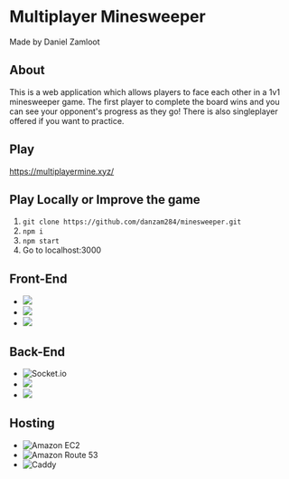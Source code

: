 # Multiplayer Minesweeper
Made by Daniel Zamloot

## About
This is a web application which allows players to face each other in a 1v1 minesweeper game. The first player to complete the board wins and you can see your opponent's progress as they go! There is also singleplayer offered if you want to practice.

## Play
https://multiplayermine.xyz/

## Play Locally or Improve the game
1. ```git clone https://github.com/danzam284/minesweeper.git```
2. ```npm i```
3. ```npm start```
4. Go to localhost:3000

## Front-End
- ![](https://img.shields.io/badge/JavaScript-323330?style=for-the-badge&logo=javascript&logoColor=F7DF1E)
- ![](https://img.shields.io/badge/HTML5-E34F26?style=for-the-badge&logo=html5&logoColor=white)
- ![](https://img.shields.io/badge/CSS3-1572B6?style=for-the-badge&logo=css3&logoColor=white)

## Back-End
- ![Socket.io](https://img.shields.io/static/v1?style=for-the-badge&message=Socket.io&color=010101&logo=Socket.io&logoColor=FFFFFF&label=)
- ![](https://img.shields.io/badge/Node%20js-339933?style=for-the-badge&logo=nodedotjs&logoColor=white)
- ![](https://img.shields.io/badge/Express%20js-000000?style=for-the-badge&logo=express&logoColor=white)

## Hosting
- ![Amazon EC2](https://img.shields.io/static/v1?style=for-the-badge&message=Amazon+EC2&color=222222&logo=Amazon+EC2&logoColor=FF9900&label=)
- ![Amazon Route 53](https://img.shields.io/static/v1?style=for-the-badge&message=Amazon+Route+53&color=8C4FFF&logo=Amazon+Route+53&logoColor=FFFFFF&label=)
- ![Caddy](https://img.shields.io/static/v1?style=for-the-badge&message=Caddy&color=1F88C0&logo=Caddy&logoColor=FFFFFF&label=)

